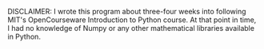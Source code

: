 DISCLAIMER: 
I wrote this program about three-four weeks into following MIT's OpenCourseware Introduction to Python course. 
At that point in time, I had no knowledge of Numpy or any other mathematical libraries available in Python.
